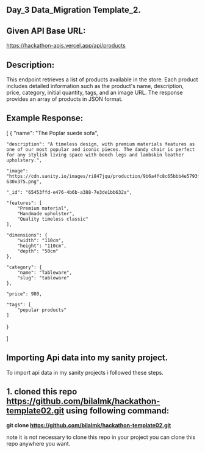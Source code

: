 ## Day_3 Data_Migration Template_2.
## Given API Base URL:
https://hackathon-apis.vercel.app/api/products

## Description:
This endpoint retrieves a list of products available in the store. Each product includes detailed information such as the product's name, description, price, category, initial quantity, tags, and an image URL. The response provides an array of products in JSON format.

## Example Response:
[
  {
    "name": "The Poplar suede sofa",
    
    "description": "A timeless design, with premium materials features as one of our most popular and iconic pieces. The dandy chair is perfect for any stylish living space with beech legs and lambskin leather upholstery.",
    
    "image": "https://cdn.sanity.io/images/ri847jqu/production/9b6a4fc8c65bbb4e5793fb0e1116b510d73dc9e8-630x375.png",
    
    "_id": "65453ffd-e476-4b6b-a388-7e3de1bb632a",
    
    "features": [
        "Premium material",
        "Handmade upholster",
        "Quality timeless classic"
    ],

    "dimensions": {
        "width": "110cm",
        "height": "110cm",
        "depth": "50cm"
    },
    
    "category": {
        "name": "Tableware",
        "slug": "tableware"
    },
    
    "price": 980,
    
    "tags": [
        "popular products"
    ]

  }
  
]

## Importing Api data into my sanity project.
To import api data in my sanity projects i followed these steps.

## 1. cloned this repo https://github.com/bilalmk/hackathon-template02.git using following command:
**git clone https://github.com/bilalmk/hackathon-template02.git**

note it is not necessary to clone this repo in your project you can clone this repo anywhere you want.